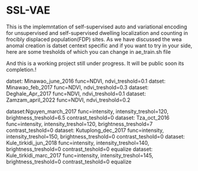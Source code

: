 # SSL-VAE
This is the implemntation of self-supervised auto and variational encoding for unsupervised and self-supervised dwelling localization and counting in frocibly displaced population(FDP) sites. 
As we have discussed the wea anomal creation is datset centext specific and if you want to try in your side, here are some tresholds of which you can change in ae_train.sh file

And this is a working  project still under progress. It will be public soon its completion.! 

datset: Minawao_june_2016    func=NDVI, ndvi_treshold=0.1 
datset: Minawao_feb_2017     func=NDVI, ndvi_treshold=0.3
dataset: Deghale_Apr_2017    func=NDVI, ndvi_treshold=0.1
dataset: Zamzam_april_2022   func=NDVI, ndvi_treshold=0.2

dataset:Nguyen_march_2017    func=intensity, intensity_treshol=120, brightness_treshold=6.5 contrast_teshold=0
dataset: Tza_oct_2016        func=intensity, intensity_treshol=120, brightness_treshold=7 contrast_teshold=0
dataset: Kutuplong_dec_2017  func=intensity, intensity_treshol=150, brightness_treshold=0 contrast_teshold=0
dataset: Kule_tirkidi_jun_2018  func=intensity, intensity_treshol=140, brightness_treshold=0 contrast_teshold=0 equalize
dataset: Kule_tirkidi_marc_2017  func=intensity, intensity_treshol=145, brightness_treshold=0 contrast_teshold=0 equalize



